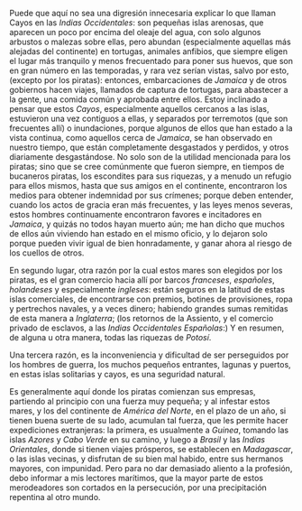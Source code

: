 Puede que aquí no sea una digresión innecesaria explicar lo que llaman Cayos en las *Indias Occidentales*: son pequeñas islas arenosas, que aparecen un poco por encima del oleaje del agua, con solo algunos arbustos o malezas sobre ellas, pero abundan (especialmente aquellas más alejadas del continente) en tortugas, animales anfibios, que siempre eligen el lugar más tranquilo y menos frecuentado para poner sus huevos, que son en gran número en las temporadas, y rara vez serían vistas, salvo por esto, (excepto por los piratas): entonces, embarcaciones de *Jamaica* y de otros gobiernos hacen viajes, llamados de captura de tortugas, para abastecer a la gente, una comida común y aprobada entre ellos. Estoy inclinado a pensar que estos *Cayos*, especialmente aquellos cercanos a las islas, estuvieron una vez contiguos a ellas, y separados por terremotos (que son frecuentes allí) o inundaciones, porque algunos de ellos que han estado a la vista continua, como aquellos cerca de *Jamaica*, se han observado en nuestro tiempo, que están completamente desgastados y perdidos, y otros diariamente desgastándose. No solo son de la utilidad mencionada para los piratas; sino que se cree comúnmente que fueron siempre, en tiempos de bucaneros piratas, los escondites para sus riquezas, y a menudo un refugio para ellos mismos, hasta que sus amigos en el continente, encontraron los medios para obtener indemnidad por sus crímenes; porque deben entender, cuando los actos de gracia eran más frecuentes, y las leyes menos severas, estos hombres continuamente encontraron favores e incitadores en *Jamaica*, y quizás no todos hayan muerto aún; me han dicho que muchos de ellos aún viviendo han estado en el mismo oficio, y lo dejaron solo porque pueden vivir igual de bien honradamente, y ganar ahora al riesgo de los cuellos de otros.

En segundo lugar, otra razón por la cual estos mares son elegidos por los piratas, es el gran comercio hacia allí por barcos *franceses*, *españoles*, *holandeses* y especialmente *ingleses*: están seguros en la latitud de estas islas comerciales, de encontrarse con premios, botines de provisiones, ropa y pertrechos navales, y a veces dinero; habiendo grandes sumas remitidas de esta manera a *Inglaterra*; (los retornos de la Assiento, y el comercio privado de esclavos, a las *Indias Occidentales Españolas*:) Y en resumen, de alguna u otra manera, todas las riquezas de *Potosí*.

Una tercera razón, es la inconveniencia y dificultad de ser perseguidos por los hombres de guerra, los muchos pequeños entrantes, lagunas y puertos, en estas islas solitarias y cayos, es una seguridad natural.

Es generalmente aquí donde los piratas comienzan sus empresas, partiendo al principio con una fuerza muy pequeña; y al infestar estos mares, y los del continente de *América del Norte*, en el plazo de un año, si tienen buena suerte de su lado, acumulan tal fuerza, que les permite hacer expediciones extranjeras: la primera, es usualmente a *Guinea*, tomando las islas *Azores* y *Cabo Verde* en su camino, y luego a *Brasil* y las *Indias Orientales*, donde si tienen viajes prósperos, se establecen en *Madagascar*, o las islas vecinas, y disfrutan de su bien mal habido, entre sus hermanos mayores, con impunidad. Pero para no dar demasiado aliento a la profesión, debo informar a mis lectores marítimos, que la mayor parte de estos merodeadores son cortados en la persecución, por una precipitación repentina al otro mundo.